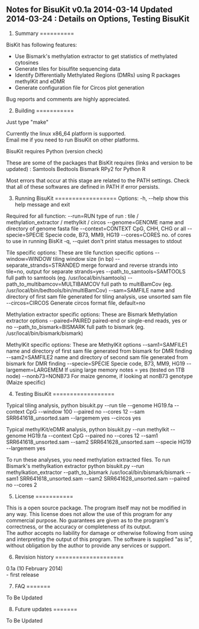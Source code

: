 Notes for BisuKit v0.1a   2014-03-14
Updated 2014-03-24 : Details on Options, Testing BisuKit
-----------------------------------------------------------

1. Summary 
==========

BisKit has following features:

- Use Bismark's methylation extractor to get statistics of methylated cytosines
- Generate tiles for bisulfite sequencing data
- Identify Differentially Methylated Regions (DMRs) using R packages methylKit and eDMR
- Generate configuration file for Circos plot generation

Bug reports and comments are highly appreciated.

2. Building 
===========

Just type "make"

Currently the linux x86_64 platform is supported.  
Email me if you need to run BisuKit on other platforms.

BisuKit requires Python (version check)

These are some of the packages that BisKit requires (links and version to be updated) :
Samtools
Bedtools
Bismark
RPy2 for Python
R

Most errors that occur at this stage are related to the PATH settings.
Check that all of these softwares are defined in PATH if error persists.

3. Running BisuKit
==================
Options:
  -h, --help            show this help message and exit

  Required for all function:
    --run=RUN           type of run : tile / methylation_extractor / methylkit / circos
    --genome=GENOME     name and directory of genome fasta file
    --context=CONTEXT   CpG, CHH, CHG or all
    --specie=SPECIE     Specie code, B73, MM9, HG19
    --cores=CORES       no. of cores to use in running BisKit
    -q, --quiet         don't print status messages to stdout

  Tile specific options:
    These are tile function specific options
    --window=WINDOW     tiling window size (in bp)
    --separate_strands=STRANDED    merge forward and reverse strands into tile=no, output for separate strands=yes
    --path_to_samtools=SAMTOOLS    full path to samtools (eg. /usr/local/bin/samtools)
    --path_to_multibamcov=MULTIBAMCOV  full path to multiBamCov (eg. /usr/local/bin/bedtools/bin/multiBamCov)
    --sam=SAMFILE       name and directory of first sam file generated for tiling analysis, use unsorted sam file
    --circos=CIRCOS     Generate circos format file, default=no

  Methylation extractor specific options:
    These are Bismark Methylation extractor options
    --paired=PAIRED     paired-end or single-end reads, yes or no
    --path_to_bismark=BISMARK full path to bismark (eg. /usr/local/bin/bismark/bismark)

  MethylKit specific options:
    These are MethylKit options
    --sam1=SAMFILE1     name and directory of first sam file generated from bismark for DMR finding
    --sam2=SAMFILE2     name and directory of second sam file generated from bismark for DMR finding
    --specie=SPECIE     Specie code, B73, MM9, HG19
    --largemem=LARGEMEM If using large memory notes = yes (tested on 1TB node)
    --nonb73=NONB73     For maize genome, if looking at nonB73 genotype (Maize specific)

4. Testing BisuKit
==================

Typical tiling analysis, 
python bisukit.py --run tile --genome HG19.fa --context CpG --window 100 --paired no --cores 12 --sam SRR641618_unsorted.sam --largemem yes --circos yes

Typical methylKit/eDMR analysis,
python bisukit.py --run methylkit --genome HG19.fa --context CpG --paired no --cores 12 --sam1 SRR641618_unsorted.sam --sam2 SRR641628_unsorted.sam --specie HG19 --largemem yes

To run these analyses, you need methylation extracted files. To run Bismark's methylkation extractor
python bisukit.py --run methylkation_extractor --path_to_bismark /usr/local/bin/bismark/bismark --sam1 SRR641618_unsorted.sam --sam2 SRR641628_unsorted.sam --paired no --cores 2 

5. License
===========

This is a open source package.
The program itself may not be modified in any way.
This license does not allow the use of this program for any commercial purpose. 
No guarantees are given as to the program's correctness, or the accuracy or completeness of its output.  
The author accepts no liability for damage or otherwise following from using and interpreting the output of this program.
The software is supplied "as is", without obligation by the author to provide any services or support.

6. Revision history
====================

0.1a (10 February 2014)  
        - first release

7. FAQ
=======

To Be Updated

8. Future updates
=======

To Be Updated
